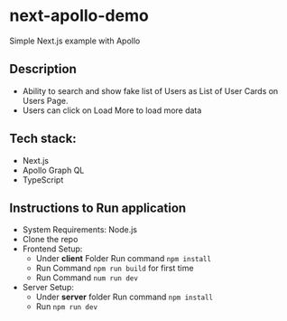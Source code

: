 # next-apollo-demo
Simple Next.js example with Apollo

## Description
- Ability to search and show fake list of Users as List of User Cards on Users Page.
- Users can click on Load More to load more data

## Tech stack:
- Next.js
- Apollo Graph QL
- TypeScript

## Instructions to Run application
- System Requirements: Node.js
- Clone the repo
- Frontend Setup:
  - Under <b>client</b> Folder Run command `npm install`
  - Run Command `npm run build` for first time
  - Run Command `num run dev`
- Server Setup:
  - Under <b>server</b> folder Run command `npm install`
  - Run `npm run dev`
